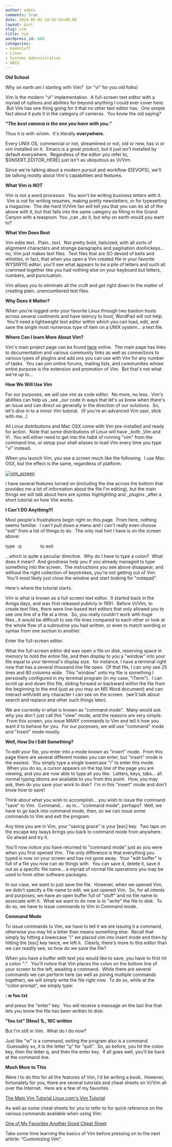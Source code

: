 ```yaml
---
author: admin
comments: true
date: 2014-05-02 19:56:54+00:00
layout: post
slug: vim
title: Vim
wordpress_id: 668
categories:
- Geekstuff
- Linux
- Systems Administration
- UNIX
---
```


**Old School**

Why on earth am I starting with Vim?  (or "vi" for you old folks)

Vim is the modern "vi" implementation.  A full-screen text editor with a myriad of options and abilities for beyond anything I could ever cover here.  But Vim has one thing going for it that no other text editor has.  One simple fact about it puts it in the category of cameras.  You know the old saying?


_**"The best camera is the one you have with you."**_




Thus it is with vi/vim.  It's literally **everywhere.**




Every UNIX OS, commercial or not, streamlined or not, old or new, has vi or vim installed on it.  Emacs is a great product, but it just isn't installed by default everywhere.  Regardless of the editor you refer to, ${INSERT_EDITOR_HERE} just isn't as ubiquitous as Vi/Vim.




Since we're talking about a modern pursuit and workflow (DEVOPS), we'll be talking mostly about Vim's capabilities and features.




**What Vim is _NOT_**




Vim is not a word processor.  You won't be writing business letters with it.  Vim is not for writing resumes, making pretty newsletters, or for typesetting a magazine.  The die-hard Vi/Vim fan will tell you that you can do all of the above with it, but that falls into the same category as filling in the Grand Canyon with a teaspoon. You _can _do it, but why on earth would you want to?




**What Vim Does Best**




Vim edits text.  Plain...text.  Not pretty bold, italicized, with all sorts of alignment characters and strange paragraphs and pagination doohickeys... no, Vim just makes text files.  Text files that are SO devoid of bells and whistles, in fact, that when you open a Vim created file in your favorite WYSIWYG editor, you'll see what appears to be a pile of letters and such all crammed together like you had nothing else on your keyboard but letters, numbers, and punctuation.




Vim allows you to eliminate all the cruft and get right down to the matter of creating plain, unencumbered text files.




**Why Does it Matter?**




When you're logged onto your favorite Linux through two bastion hosts across several continents and have latency to boot, WordPad will not help.  You'll need a lightweight text editor within which you can load, edit, and save the single most numerous type of item on a UNIX system... a text file.




**Where Can I learn More About Vim?**




Vim's main project page can be found [here](http://www.vim.org) online.  The main page has links to documentation and various community links as well as connections to various types of plugins and add ons you can use with Vim for any number of tasks.  You can join online forums, mailing lists, and communities whose entire purpose is the extension and promotion of Vim.  But that's not what we're up to...




**How We Will Use Vim**




For our purposes, we will use vim as code editor.  No more, no less.  Vim's abilities can help us _see _our code in ways that let's us know when there's an issue and can direct us generally in the direction of our solutions.  So, let's dive in to a minor Vim tutorial.  (If you're an advanced Vim user, stick with me...)




All Linux distributions and Mac OSX come with Vim pre-installed and ready for action.  Note that some distributions of Linux will have _both _Vim and Vi.  You will either need to get into the habit of running "vim" from the command line, or setup your shell aliases to load Vim every time you type "vi" instead.




When you launch Vim, you see a screen much like the following.  I use Mac OSX, but the effect is the same, regardless of platform.




[![vim_screen](http://cvquesty.github.io/images/vim.png)](http://cvquesty.github.io/images/vim.png)




I have several features turned on (including the line across the bottom that provides me a lot of information about the file I'm editing), but the main things we will talk about here are _syntax highlighting_ and _plugins _after a short tutorial on how Vim works.




**I Can't DO Anything!!!**




Most people's frustrations begin right on this page.  From here, nothing seems familiar.  I can't pull down a menu and I can't really even choose "exit" from a list of things to do.  The only real hint I have is on the screen above:




type  :q<Enter>               to exit




...which is quite a peculiar directive.  Why do I have to type a colon?  What does it mean?  And goodness help you if you already managed to type something into the screen.  The instructions you see above disappear, and without the right collection of keystrokes, you're not getting out of Vim.  You'll most likely just close the window and start looking for "notepad".




Here's where the tutorial starts.




Vim is what is known as a full-screen text editor.  It started back in the Amiga days, and was first released publicly in 1991.  Before Vi/Vim, to create text files, there were line-based text editors that only allowed you to see one line of a file at a time.  So, you really couldn't work with huge files...it would be difficult to see file lines compared to each other or look at the whole flow of a subroutine you had written, or even to match wording or syntax from one section to another.




Enter the full-screen editor.




What the full-screen editor did was open a file on disk, reserving space in memory to hold the entire file, and then display to you a "window" into your file equal to your terminal's display size.  for instance, I have a terminal right now that has a several thousand line file open.  Of that file, I can only see 25 lines and 80 columns wide.  This "window" onto my file is something I personally configured in my terminal program (in my case, "iTerm").  I can scroll up and down this file, sliding forward or backward within the file from the beginning to the end (just as you may an MS Word document) and can interact with/edit any character I can see on the screen.  (we'll talk about search and replace and other such things later).




We are currently in what is known as "command mode".  Many would ask why you don't just call this "view" mode, and the reasons are very simple.  From this screen, you issue MANY commands to Vim and tell it how you want it to behave for you.  For our purposes, we will use "command" mode and "insert" mode mostly.




**Well, How Do I Edit Something?**




To edit your file, you enter into a mode known as "insert" mode.  From this page there are several different modes you can enter, but "insert" mode is the easiest.  You simply type a single lowercase "i" to enter this mode.  When you do so, a cursor appears on the top line of the page you are viewing, and you are now able to type all you like.  Letters, <enter> keys, tabs... all normal typing idioms are available to you from this point.  How, you may ask, then do you save your work to disk?  I'm in this "insert" mode and don't know how to save!




Think about what you wish to accomplish... you wish to issue the command "save" to Vim.  Command...  as in... "command mode", perhaps?  Well, we have to go back into command mode, then, so we can issue some commands to Vim and exit the program.




Any time you are in Vim, your "saving grace" is your [esc] key.  Two taps on the escape key lways brings you back to command mode from anywhere.  Go ahead and try it.




You'll now notice you have returned to "command mode" just as you were when you first opened Vim.  The only difference is that everything you typed is now on your screen and has not gone away.  Your "edit buffer" is full of a file you now can do things with.  You can save it, delete it, save it out as a specific file name... a myriad of normal file operations you may be used to from other software packages.




In our case, we want to just save the file.  However, when we opened Vim, we didn't specify a file name to edit, we just opened Vim.  So, for all intents and purposes, we have an open buffer full of "stuff" and no file name to associate with it.  What we want to do now is to "write" the file to disk.  To do so, we have to issue commands to Vim in Command mode.




**Command Mode**




To issue commands to Vim, we have to tell it we are issuing it a command, otherwise you may hit a letter than means something else.  Recall that simply by hitting a lowercase "i" we placed vim into insert mode and then by hitting the [esc] key twice, we left it.  Clearly, there's more to this editor than we can readily see, so how do we save the file?




When you have a buffer with text you would like to save, you have to first hit a colon ":".  You'll notice that Vim places the colon on the bottom line of your screen to the left, awaiting a command.  While there are several commands we can perform here (as well as joining multiple commands together), we will simply write the file right now.  To do so, while at the "colon prompt", we simply type:




**: w foo.txt**




and press the "enter" key.  You will receive a message on the last line that lets you know the file has been written to disk:




**"foo.txt" [New] 1L, 16C written**




But I'm still in Vim.  What do I do now?




Just like "w" is a command, exiting the program also is a command.  Guessably so, it is the letter "q" for "quit".  So, as before, you hit the colon key, then the letter q, and then the enter key.  If all goes well, you'll be back at the command line.




**Much More to This**




Were I to do this for all the features of Vim, I'd be writing a book.  However, fortunately for you, there are several tutorials and cheat sheets on Vi/Vim all over the Internet.  Here are a few of my favorites.




[The Main Vim Tutorial
](http://vim.wikia.com/wiki/Tutorial)[Linux.com's Vim Tutorial](https://www.linux.com/learn/tutorials/228600-vim-101-a-beginners-guide-to-vim)




As well as some cheat sheets for you to refer to for quick reference on the various commands available when using Vim:




[One of My Favorites
](http://www.viemu.com/vi-vim-cheat-sheet.gif)[Another Good Cheat Sheet](http://vim.rtorr.com)




Take some time learning the basics of Vim before pressing on to the next article: "Customizing Vim".
